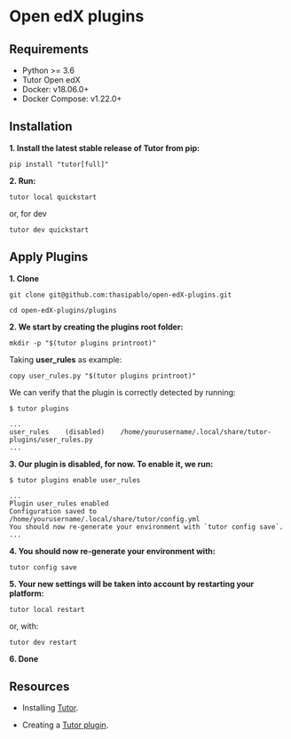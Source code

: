 # Open edX plugins

</hr>

## Requirements

* Python >= 3.6
* Tutor Open edX
* Docker: v18.06.0+
* Docker Compose: v1.22.0+
  
## Installation

**1. Install the latest stable release of Tutor from pip:**

```\
pip install "tutor[full]"
```

**2. Run:**

```\
tutor local quickstart
```

or, for dev

```\
tutor dev quickstart
```

## Apply Plugins

**1. Clone**

```\
git clone git@github.com:thasipablo/open-edX-plugins.git
```

```\
cd open-edX-plugins/plugins
```

**2. We start by creating the plugins root folder:**

```\
mkdir -p "$(tutor plugins printroot)"
```

Taking **user_rules** as example:

```\
copy user_rules.py "$(tutor plugins printroot)"
```

We can verify that the plugin is correctly detected by running:

```\
$ tutor plugins 

...
user_rules    (disabled)    /home/yourusername/.local/share/tutor-plugins/user_rules.py
...
```

**3. Our plugin is disabled, for now. To enable it, we run:**

```\
$ tutor plugins enable user_rules

...
Plugin user_rules enabled
Configuration saved to /home/yourusername/.local/share/tutor/config.yml
You should now re-generate your environment with `tutor config save`.
...
```

**4. You should now re-generate your environment with:**

```\
tutor config save
```

**5. Your new settings will be taken into account by restarting your platform:**

```\
tutor local restart
```

or, with:

```\
tutor dev restart
```

**6. Done**

## Resources

* Installing [Tutor](https://docs.tutor.overhang.io/install.html).

* Creating a [Tutor plugin](https://docs.tutor.overhang.io/tutorials/plugin.html).
